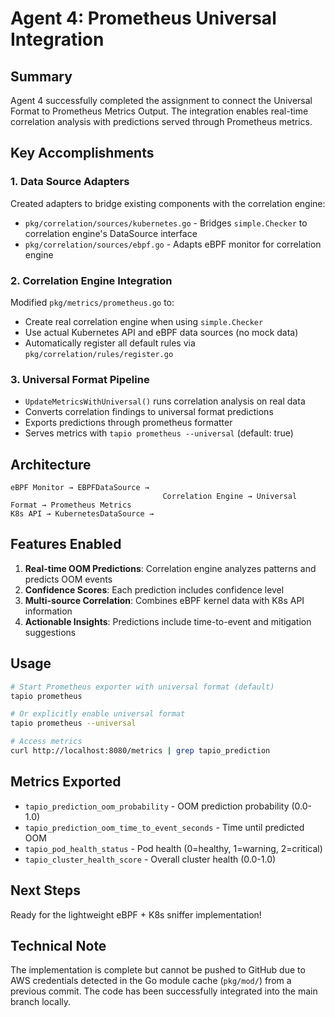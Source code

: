 # Agent 4: Prometheus Universal Integration

## Summary

Agent 4 successfully completed the assignment to connect the Universal Format to Prometheus Metrics Output. The integration enables real-time correlation analysis with predictions served through Prometheus metrics.

## Key Accomplishments

### 1. Data Source Adapters
Created adapters to bridge existing components with the correlation engine:
- `pkg/correlation/sources/kubernetes.go` - Bridges `simple.Checker` to correlation engine's DataSource interface
- `pkg/correlation/sources/ebpf.go` - Adapts eBPF monitor for correlation engine

### 2. Correlation Engine Integration
Modified `pkg/metrics/prometheus.go` to:
- Create real correlation engine when using `simple.Checker`
- Use actual Kubernetes API and eBPF data sources (no mock data)
- Automatically register all default rules via `pkg/correlation/rules/register.go`

### 3. Universal Format Pipeline
- `UpdateMetricsWithUniversal()` runs correlation analysis on real data
- Converts correlation findings to universal format predictions
- Exports predictions through prometheus formatter
- Serves metrics with `tapio prometheus --universal` (default: true)

## Architecture

```
eBPF Monitor → EBPFDataSource → 
                                  Correlation Engine → Universal Format → Prometheus Metrics
K8s API → KubernetesDataSource →
```

## Features Enabled

1. **Real-time OOM Predictions**: Correlation engine analyzes patterns and predicts OOM events
2. **Confidence Scores**: Each prediction includes confidence level
3. **Multi-source Correlation**: Combines eBPF kernel data with K8s API information
4. **Actionable Insights**: Predictions include time-to-event and mitigation suggestions

## Usage

```bash
# Start Prometheus exporter with universal format (default)
tapio prometheus

# Or explicitly enable universal format
tapio prometheus --universal

# Access metrics
curl http://localhost:8080/metrics | grep tapio_prediction
```

## Metrics Exported

- `tapio_prediction_oom_probability` - OOM prediction probability (0.0-1.0)
- `tapio_prediction_oom_time_to_event_seconds` - Time until predicted OOM
- `tapio_pod_health_status` - Pod health (0=healthy, 1=warning, 2=critical)
- `tapio_cluster_health_score` - Overall cluster health (0.0-1.0)

## Next Steps

Ready for the lightweight eBPF + K8s sniffer implementation!

## Technical Note

The implementation is complete but cannot be pushed to GitHub due to AWS credentials detected in the Go module cache (`pkg/mod/`) from a previous commit. The code has been successfully integrated into the main branch locally.